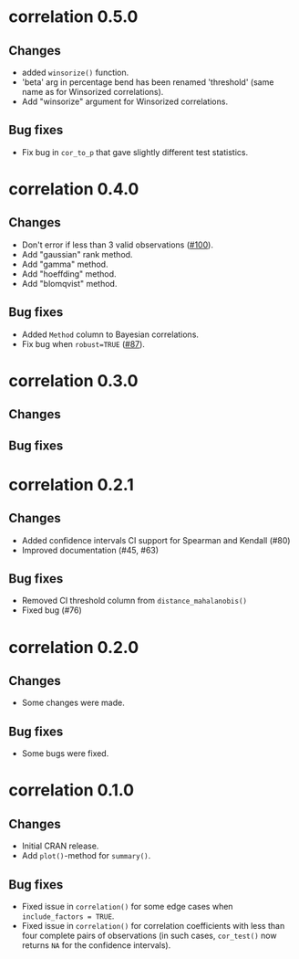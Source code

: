 # correlation 0.5.0

## Changes

- added `winsorize()` function.
- 'beta' arg in percentage bend has been renamed 'threshold' (same name as for Winsorized correlations).
- Add "winsorize" argument for Winsorized correlations.

## Bug fixes

- Fix bug in `cor_to_p` that gave slightly different test statistics.


# correlation 0.4.0

## Changes

- Don't error if less than 3 valid observations ([#100](https://github.com/easystats/correlation/issues/100)).
- Add "gaussian" rank method.
- Add "gamma" method.
- Add "hoeffding" method.
- Add "blomqvist" method.

## Bug fixes

- Added `Method` column to Bayesian correlations.
- Fix bug when `robust=TRUE` ([#87](https://github.com/easystats/effectsize/issues/87)).

# correlation 0.3.0

## Changes

## Bug fixes

# correlation 0.2.1

## Changes

- Added confidence intervals CI support for Spearman and Kendall (#80)
- Improved documentation (#45, #63)

## Bug fixes

- Removed CI threshold column from `distance_mahalanobis()`
- Fixed bug (#76)

# correlation 0.2.0

## Changes

- Some changes were made.

## Bug fixes

- Some bugs were fixed.

# correlation 0.1.0

## Changes

- Initial CRAN release.
- Add `plot()`-method for `summary()`.

## Bug fixes

- Fixed issue in `correlation()` for some edge cases when `include_factors = TRUE`.
- Fixed issue in `correlation()` for correlation coefficients with less than four complete pairs of observations (in such cases, `cor_test()` now returns `NA` for the confidence intervals).

